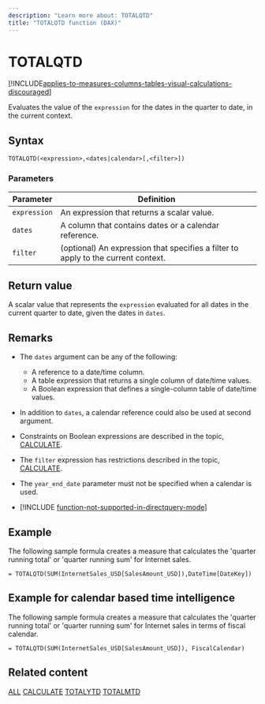 ```yaml
---
description: "Learn more about: TOTALQTD"
title: "TOTALQTD function (DAX)"
---
```

# TOTALQTD

[!INCLUDE[applies-to-measures-columns-tables-visual-calculations-discouraged](includes/applies-to-measures-columns-tables-visual-calculations-discouraged.md)]

Evaluates the value of the `expression` for the dates in the quarter to date, in the current context.

## Syntax

```dax
TOTALQTD(<expression>,<dates|calendar>[,<filter>])
```

### Parameters

|Parameter|Definition|
|-------------|--------------|
|`expression`|An expression that returns a scalar value.|
|`dates`|A column that contains dates or a calendar reference.|
|`filter`|(optional) An expression that specifies a filter to apply to the current context.|

## Return value

A scalar value that represents the `expression` evaluated for all dates in the current quarter to date, given the dates in `dates`.

## Remarks

- The `dates` argument can be any of the following:
  - A reference to a date/time column.
  - A table expression that returns a single column of date/time values.
  - A Boolean expression that defines a single-column table of date/time values.

- In addition to `dates`, a calendar reference could also be used at second argument.

- Constraints on Boolean expressions are described in the topic, [CALCULATE](calculate-function-dax.md).

- The `filter` expression has restrictions described in the topic, [CALCULATE](calculate-function-dax.md).

- The `year_end_date` parameter must not be specified when a calendar is used.

- [!INCLUDE [function-not-supported-in-directquery-mode](includes/function-not-supported-in-directquery-mode.md)]

## Example

The following sample formula creates a measure that calculates the 'quarter running total' or 'quarter running sum' for Internet sales.

```dax
= TOTALQTD(SUM(InternetSales_USD[SalesAmount_USD]),DateTime[DateKey])
```

## Example for calendar based time intelligence

The following sample formula creates a measure that calculates the 'quarter running total' or 'quarter running sum' for Internet sales in terms of fiscal calendar.

```dax
= TOTALQTD(SUM(InternetSales_USD[SalesAmount_USD]), FiscalCalendar)
```

## Related content

[ALL](all-function-dax.md)
[CALCULATE](calculate-function-dax.md)
[TOTALYTD](totalytd-function-dax.md)
[TOTALMTD](totalmtd-function-dax.md)
